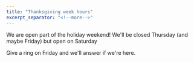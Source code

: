 ```yaml
---
title: "Thanksgiving week hours"
excerpt_separator: "<!--more-->"
---
```


We are open part of the holiday weekend! We'll be closed Thursday (and maybe Friday) but open on Saturday 

<!--more-->

Give a ring on Friday and we'll answer if we're here. 